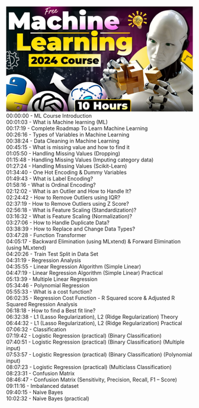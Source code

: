 <img src="WsCube Tech.jpg" alt="Machine Learning 2024 Course"><br>
00:00:00 - ML Course Introduction <br>
00:01:03 - What is Machine learning (ML) <br>
00:17:19 - Complete Roadmap To Learn Machine Learning <br>
00:26:16 - Types of Variables in Machine Learning <br>
00:38:24 - Data Cleaning in Machine Learning <br>
00:45:15 - What is missing value and how to find it <br>
01:05:50 - Handling Missing Values (Dropping) <br>
01:15:48 - Handling Missing Values (Imputing category data) <br>
01:27:24 - Handling Missing Values (Scikit-Learn) <br>
01:34:40 - One Hot Encoding & Dummy Variables <br>
01:49:43 - What is Label Encoding? <br>
01:58:16 - What is Ordinal Encoding? <br>
02:12:02 - What is an Outlier and How to Handle It? <br>
02:24:42 - How to Remove Outliers using IQR? <br>
02:37:19 - How to Remove Outliers using Z Score? <br>
02:56:18 - What is Feature Scaling (Standardization)? <br>
03:16:32 - What is Feature Scaling (Normalization)? <br>
03:27:06 - How to Handle Duplicate Data? <br>
03:38:39 - How to Replace and Change Data Types? <br>
03:47:28 - Function Transformer <br>
04:05:17 - Backward Elimination (using MLxtend) & Forward Elimination (using MLxtend) <br>
04:20:26 - Train Test Split in Data Set <br>
04:31:19 - Regression Analysis <br>
04:35:55 - Linear Regression Algorithm (Simple Linear) <br>
04:47:19 - Linear Regression Algorithm (Simple Linear) Practical <br>
05:13:39 - Multiple Linear Regression <br>
05:34:46 - Polynomial Regression <br>
05:55:33 - What is a cost function? <br>
06:02:35 - Regression Cost Function - R Squared score & Adjusted R Squared Regression Analysis <br>
06:18:18 - How to find a Best fit line? <br>
06:32:38 - L1 (Lasso Regularization), L2 (Ridge Regularization) Theory <br>
06:44:32 - L1 (Lasso Regularization), L2 (Ridge Regularization) Practical <br>
07:06:32 - Classification <br>
07:19:42 - Logistic Regression (practical) (Binary Classification) <br>
07:40:51 - Logistic Regression (practical) (Binary Classification) (Multiple input) <br>
07:53:57 - Logistic Regression (practical) (Binary Classification) (Polynomial input) <br>
08:07:23 - Logistic Regression (practical) (Multiclass Classification) <br>
08:23:31 - Confusion Matrix <br>
08:46:47 - Confusion Matrix (Sensitivity, Precision, Recall, F1 – Score) <br>
09:11:16 - Imbalanced dataset <br>
09:40:15 - Naive Bayes <br>
10:02:32 - Naive Bayes (practical) <br>

